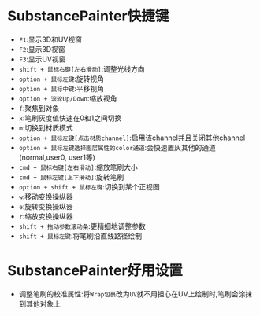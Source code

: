 # SubstancePainter快捷键
* `F1`:显示3D和UV视窗
* `F2`:显示3D视窗
* `F3`:显示UV视窗
* `shift + 鼠标右键[左右滑动]`:调整光线方向
* `option + 鼠标左键`:旋转视角
* `option + 鼠标中键`:平移视角
* `option + 滚轮Up/Down`:缩放视角
* `f`:聚焦到对象
* `x`:笔刷灰度值快速在0和1之间切换
* `m`:切换到材质模式
* `option + 鼠标左键[点击材质channel]`:启用该channel并且关闭其他channel
* `option + 鼠标左键选择图层属性的color通道`:会快速置灰其他的通道(normal,user0, user1等)
* `cmd + 鼠标右键[左右滑动]`:缩放笔刷大小
* `cmd + 鼠标左键[上下滑动]`:旋转笔刷
* `option + shift + 鼠标左键`:切换到某个正视图
* `w`:移动变换操纵器
* `e`:旋转变换操纵器
* `r`:缩放变换操纵器
* `shift + 拖动参数滚动条`:更精细地调整参数
* `shift + 鼠标左键`:将笔刷沿直线路径绘制

# SubstancePainter好用设置
* 调整笔刷的校准属性:将`Wrap包裹`改为`UV`就不用担心在UV上绘制时,笔刷会涂抹到其他对象上